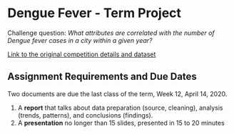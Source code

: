 # Dengue Fever - Term Project

Challenge question: *What attributes are correlated with the number of Dengue fever cases in a city within a given year?*

[Link to the original competition details and dataset](https://www.drivendata.org/competitions/44/dengai-predicting-disease-spread/page/80/)

## Assignment Requirements and Due Dates
Two documents are due the last class of the term, Week 12, April 14, 2020.

1. A **report** that talks about data preparation (source, cleaning), analysis (trends, patterns), and conclusions (findings).
2. A **presentation** no longer than 15 slides, presented in 15 to 20 minutes
